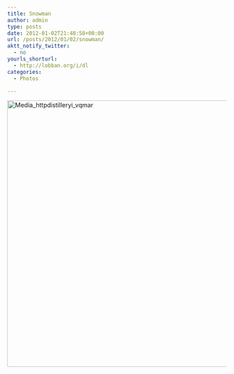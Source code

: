 ```yaml
---
title: Snowman
author: admin
type: posts
date: 2012-01-02T21:48:58+00:00
url: /posts/2012/01/02/snowman/
aktt_notify_twitter:
  - no
yourls_shorturl:
  - http://lobban.org/i/dl
categories:
  - Photos

---
```

<div class='posterous_autopost'>
  <a href="http://instagr.am/p/d8VhI/"></p> 
  
  <div class='p_embed p_image_embed'>
    <a href="http://getfile7.posterous.com/getfile/files.posterous.com/nonimage/FyoqdvqFiwFxplBGaEwCDlCpsooityaiDJarDFdmCbqxbarFFlBHHpmbrvlC/media_httpdistilleryi_vqmAr.jpg.scaled1000.jpg"><img alt="Media_httpdistilleryi_vqmar" height="612" src="http://getfile7.posterous.com/getfile/files.posterous.com/nonimage/FyoqdvqFiwFxplBGaEwCDlCpsooityaiDJarDFdmCbqxbarFFlBHHpmbrvlC/media_httpdistilleryi_vqmAr.jpg.scaled1000.jpg" width="612" /></a>
  </div>
  
  <p>
    </a></div>